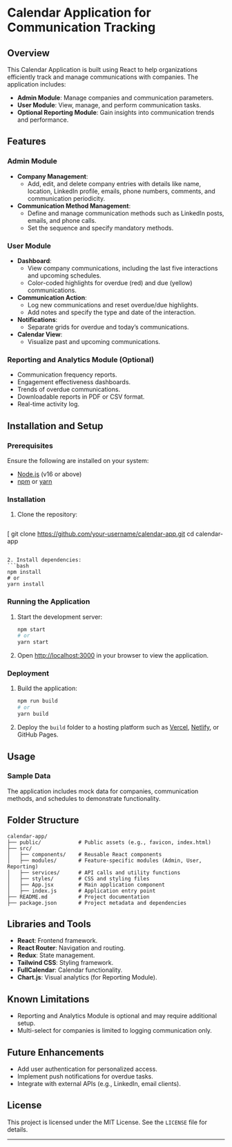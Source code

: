 # Calendar Application for Communication Tracking

## Overview
This Calendar Application is built using React to help organizations efficiently track and manage communications with companies. The application includes:

- **Admin Module**: Manage companies and communication parameters.
- **User Module**: View, manage, and perform communication tasks.
- **Optional Reporting Module**: Gain insights into communication trends and performance.

## Features

### Admin Module
- **Company Management**:
  - Add, edit, and delete company entries with details like name, location, LinkedIn profile, emails, phone numbers, comments, and communication periodicity.
- **Communication Method Management**:
  - Define and manage communication methods such as LinkedIn posts, emails, and phone calls.
  - Set the sequence and specify mandatory methods.

### User Module
- **Dashboard**:
  - View company communications, including the last five interactions and upcoming schedules.
  - Color-coded highlights for overdue (red) and due (yellow) communications.
- **Communication Action**:
  - Log new communications and reset overdue/due highlights.
  - Add notes and specify the type and date of the interaction.
- **Notifications**:
  - Separate grids for overdue and today’s communications.
- **Calendar View**:
  - Visualize past and upcoming communications.

### Reporting and Analytics Module (Optional)
- Communication frequency reports.
- Engagement effectiveness dashboards.
- Trends of overdue communications.
- Downloadable reports in PDF or CSV format.
- Real-time activity log.

## Installation and Setup

### Prerequisites
Ensure the following are installed on your system:
- [Node.js](https://nodejs.org/) (v16 or above)
- [npm](https://www.npmjs.com/) or [yarn](https://yarnpkg.com/)

### Installation
1. Clone the repository:
   ```bash
  [ git clone https://github.com/your-username/calendar-app.git
   cd calendar-app
   ```](https://github.com/sanskarmm/ENTNT.git)

2. Install dependencies:
   ```bash
   npm install
   # or
   yarn install
   ```

### Running the Application
1. Start the development server:
   ```bash
   npm start
   # or
   yarn start
   ```
2. Open [http://localhost:3000](http://localhost:3000) in your browser to view the application.

### Deployment
1. Build the application:
   ```bash
   npm run build
   # or
   yarn build
   ```
2. Deploy the `build` folder to a hosting platform such as [Vercel](https://vercel.com/), [Netlify](https://www.netlify.com/), or GitHub Pages.

## Usage


### Sample Data
The application includes mock data for companies, communication methods, and schedules to demonstrate functionality.

## Folder Structure
```
calendar-app/
├── public/            # Public assets (e.g., favicon, index.html)
├── src/
│   ├── components/    # Reusable React components
│   ├── modules/       # Feature-specific modules (Admin, User, Reporting)
│   ├── services/      # API calls and utility functions
│   ├── styles/        # CSS and styling files
│   ├── App.jsx        # Main application component
│   ├── index.js       # Application entry point
├── README.md          # Project documentation
├── package.json       # Project metadata and dependencies
```

## Libraries and Tools
- **React**: Frontend framework.
- **React Router**: Navigation and routing.
- **Redux**: State management.
- **Tailwind CSS**: Styling framework.
- **FullCalendar**: Calendar functionality.
- **Chart.js**: Visual analytics (for Reporting Module).

## Known Limitations
- Reporting and Analytics Module is optional and may require additional setup.
- Multi-select for companies is limited to logging communication only.

## Future Enhancements
- Add user authentication for personalized access.
- Implement push notifications for overdue tasks.
- Integrate with external APIs (e.g., LinkedIn, email clients).

## License
This project is licensed under the MIT License. See the `LICENSE` file for details.



---

